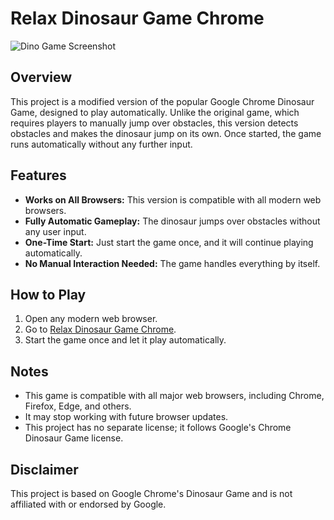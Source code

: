 # Relax Dinosaur Game Chrome

![Dino Game Screenshot](https://upload.wikimedia.org/wikipedia/en/thumb/8/8b/Chrome_Dino_Game.png/300px-Chrome_Dino_Game.png)

## Overview
This project is a modified version of the popular Google Chrome Dinosaur Game, designed to play automatically. Unlike the original game, which requires players to manually jump over obstacles, this version detects obstacles and makes the dinosaur jump on its own. Once started, the game runs automatically without any further input.

## Features
- **Works on All Browsers:** This version is compatible with all modern web browsers.
- **Fully Automatic Gameplay:** The dinosaur jumps over obstacles without any user input.
- **One-Time Start:** Just start the game once, and it will continue playing automatically.
- **No Manual Interaction Needed:** The game handles everything by itself.

## How to Play
1. Open any modern web browser.
2. Go to [Relax Dinosaur Game Chrome](https://RelaxGameChrome.com).
3. Start the game once and let it play automatically.

## Notes
- This game is compatible with all major web browsers, including Chrome, Firefox, Edge, and others.
- It may stop working with future browser updates.
- This project has no separate license; it follows Google's Chrome Dinosaur Game license.

## Disclaimer
This project is based on Google Chrome's Dinosaur Game and is not affiliated with or endorsed by Google.
